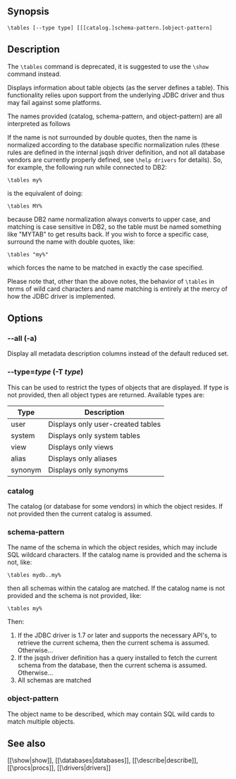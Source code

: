 ## Synopsis

`\tables [--type type] [[[catalog.]schema-pattern.]object-pattern]`
              
## Description

The `\tables` command is deprecated, it is suggested to use the `\show`
command instead.

Displays information about table objects (as the server defines a table).
This functionality relies upon support from the underlying JDBC driver
and thus may fail against some platforms. 
   
The names provided (catalog, schema-pattern, and object-pattern) are 
all interpreted as follows
   
If the name is not surrounded by double quotes, then the name is normalized
according to the database specific normalization rules (these rules are
defined in the internal jsqsh driver definition, and not all database
vendors are currently properly defined, see `\help drivers` for details).
So, for example, the following run while connected to DB2:
       
    \tables my%
   
is the equivalent of doing:
   
    \tables MY%
       
because DB2 name normalization always converts to upper case, and matching
is case sensitive in DB2, so the table must be named something like "MYTAB" 
to get results back.  If you wish to force a specific case, surround 
the name with double quotes, like:
   
    \tables "my%"
   
which forces the name to be matched in exactly the case specified.
   
Please note that, other than the above notes, the behavior of `\tables` in 
terms of wild card characters and name matching is entirely at the mercy
of how the JDBC driver is implemented.
   
## Options
  
### --all (-a)

Display all metadata description columns instead of the default reduced set.

### --type=*type* (-T *type*)

This can be used to restrict the types of objects that are displayed. If 
type is not provided, then all object types are returned. Available types 
are:
        
Type     | Description
---------|------------------------------------
user     | Displays only user-created tables 
system   | Displays only system tables 
view     | Displays only views
alias    | Displays only aliases
synonym  | Displays only synonyms

### catalog

The catalog (or database for some vendors) in which the object resides. 
If not provided then the current catalog is assumed.

### schema-pattern

The name of the schema in which the object resides, which may
include SQL wildcard characters. If the catalog name is provided 
and the schema is not, like:
                  
    \tables mydb..my%
               
then all schemas within the catalog are matched.  If the catalog
name is not provided and the schema is not provided, like:
               
    \tables my%
               
Then:

1. If the JDBC driver is 1.7 or later and supports the
   necessary API's, to retrieve the current schema, then the 
   current schema is assumed.  Otherwise...
2. If the jsqsh driver definition has a query installed to
   fetch the current schema from the database, then the 
   current schema is assumed. Otherwise...
3. All schemas are matched

### object-pattern

The object name to be described, which may contain SQL wild cards to 
match multiple objects.                

## See also

[[\show|show]], [[\databases|databases]], [[\describe|describe]], [[\procs|procs]], [[\drivers|drivers]]
